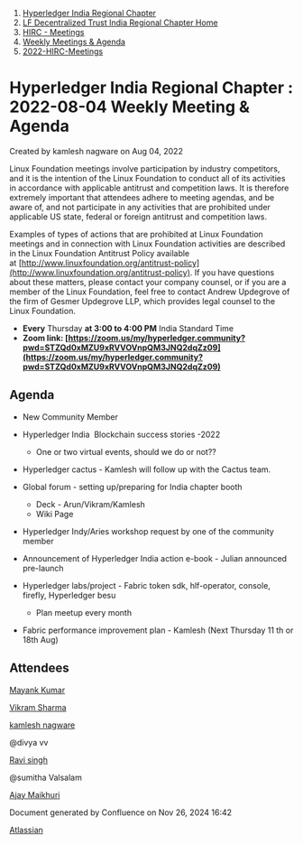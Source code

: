1. [Hyperledger India Regional Chapter](index.html)
2. [LF Decentralized Trust India Regional Chapter Home](LF-Decentralized-Trust-India-Regional-Chapter-Home_19169282.html)
3. [HIRC - Meetings](HIRC---Meetings_19169350.html)
4. [Weekly Meetings &amp; Agenda](19169352.html)
5. [2022-HIRC-Meetings](2022-HIRC-Meetings_19170168.html)

# Hyperledger India Regional Chapter : 2022-08-04 Weekly Meeting &amp; Agenda

Created by kamlesh nagware on Aug 04, 2022

Linux Foundation meetings involve participation by industry competitors, and it is the intention of the Linux Foundation to conduct all of its activities in accordance with applicable antitrust and competition laws. It is therefore extremely important that attendees adhere to meeting agendas, and be aware of, and not participate in any activities that are prohibited under applicable US state, federal or foreign antitrust and competition laws.

Examples of types of actions that are prohibited at Linux Foundation meetings and in connection with Linux Foundation activities are described in the Linux Foundation Antitrust Policy available at [http://www.linuxfoundation.org/antitrust-policy](http://www.linuxfoundation.org/antitrust-policy). If you have questions about these matters, please contact your company counsel, or if you are a member of the Linux Foundation, feel free to contact Andrew Updegrove of the firm of Gesmer Updegrove LLP, which provides legal counsel to the Linux Foundation.

- **Every** Thursday **at 3:00 to 4:00 PM** India Standard Time
- **Zoom link: [https://zoom.us/my/hyperledger.community?pwd=STZQd0xMZU9xRVVOVnpQM3JNQ2dqZz09](https://zoom.us/my/hyperledger.community?pwd=STZQd0xMZU9xRVVOVnpQM3JNQ2dqZz09)**

## Agenda

- New Community Member
- Hyperledger India  Blockchain success stories -2022
  
  - One or two virtual events, should we do or not??
- Hyperledger cactus - Kamlesh will follow up with the Cactus team.
- Global forum - setting up/preparing for India chapter booth
  
  - Deck - Arun/Vikram/Kamlesh
  - Wiki Page
- Hyperledger Indy/Aries workshop request by one of the community member
- Announcement of Hyperledger India action e-book - Julian announced pre-launch
- Hyperledger labs/project - Fabric token sdk, hlf-operator, console, firefly, Hyperledger besu 
  
  - Plan meetup every month
- Fabric performance improvement plan - Kamlesh (Next Thursday 11 th or 18th Aug)

## Attendees

[Mayank Kumar](https://lf-hyperledger.atlassian.net/wiki/people/5f0af229502ce1001dfbe5f8?ref=confluence)

[Vikram Sharma](https://lf-hyperledger.atlassian.net/wiki/people/712020:af0c3f29-e190-4dc2-9098-9266b1dc0dab?ref=confluence)

[kamlesh nagware](https://lf-hyperledger.atlassian.net/wiki/people/557058:8e1fc425-f938-4b39-ad13-9cd8b0ddde52?ref=confluence)

@divya vv

[Ravi singh](https://lf-hyperledger.atlassian.net/wiki/people/6207b125f5d29a0068fd3a32?ref=confluence)

@sumitha Valsalam

[Ajay Maikhuri](https://lf-hyperledger.atlassian.net/wiki/people/712020:baad48f4-8514-44bd-a217-9ad7e24590e7?ref=confluence)

Document generated by Confluence on Nov 26, 2024 16:42

[Atlassian](http://www.atlassian.com/)
